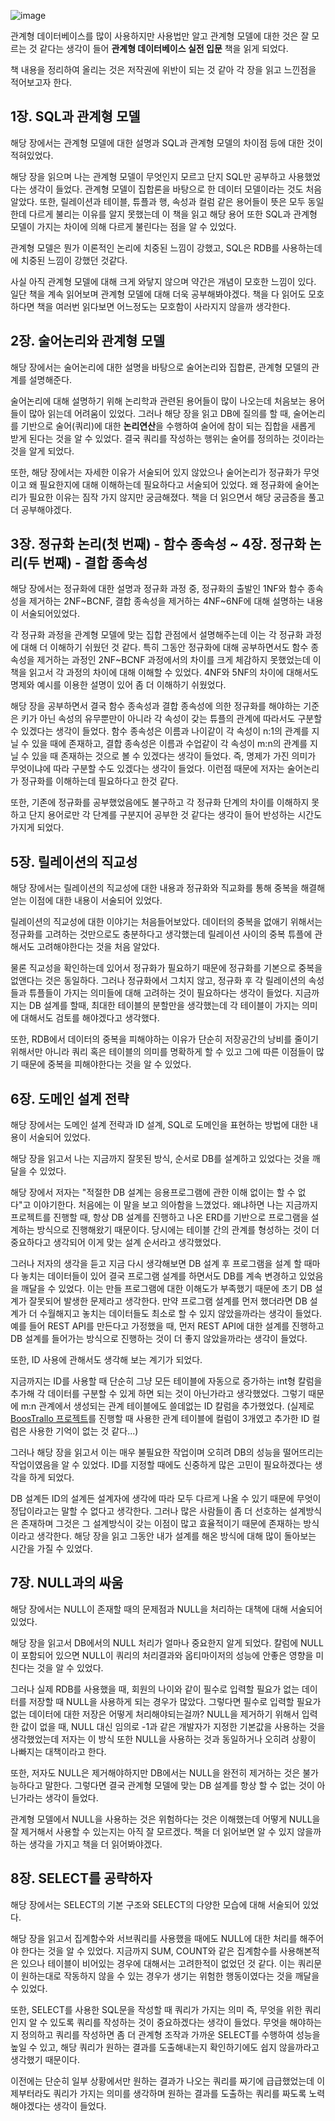 ![image](https://user-images.githubusercontent.com/49746644/108376745-a5362b80-7246-11eb-9e93-a3ee5a5d0858.png)

관계형 데이터베이스를 많이 사용하지만 사용법만 알고 관계형 모델에 대한 것은 잘 모르는 것 같다는 생각이 들어 **관계형 데이터베이스 실전 입문** 책을 읽게 되었다.

책 내용을 정리하여 올리는 것은 저작권에 위반이 되는 것 같아 각 장을 읽고 느낀점을 적어보고자 한다.

## 1장. SQL과 관계형 모델

해당 장에서는 관계형 모델에 대한 설명과 SQL과 관계형 모델의 차이점 등에 대한 것이 적혀있었다.

해당 장을 읽으며 나는 관계형 모델이 무엇인지 모르고 단지 SQL만 공부하고 사용했었다는 생각이 들었다. 관계형 모델이 집합론을 바탕으로 한 데이터 모델이라는 것도 처음 알았다. 또한, 릴레이션과 테이블, 튜플과 행, 속성과 컬럼 같은 용어들이 뜻은 모두 동일한데 다르게 불리는 이유를 알지 못했는데 이 책을 읽고 해당 용어 또한 SQL과 관계형 모델이 가지는 차이에 의해 다르게 불린다는 점을 알 수 있었다.

관계형 모델은 뭔가 이론적인 논리에 치중된 느낌이 강했고, SQL은 RDB를 사용하는데에 치중된 느낌이 강했던 것같다.

사실 아직 관계형 모델에 대해 크게 와닿지 않으며 약간은 개념이 모호한 느낌이 있다. 일단 책을 계속 읽어보며 관계형 모델에 대해 더욱 공부해봐야겠다. 책을 다 읽어도 모호하다면 책을 여러번 읽다보면 어느정도는 모호함이 사라지지 않을까 생각한다.

## 2장. 술어논리와 관계형 모델

해당 장에서는 술어논리에 대한 설명을 바탕으로 술어논리와 집합론, 관계형 모델의 관계를 설명해준다.

술어논리에 대해 설명하기 위해 논리학과 관련된 용어들이 많이 나오는데 처음보는 용어들이 많아 읽는데 어려움이 있었다. 그러나 해당 장을 읽고 DB에 질의를 할 때, 술어논리를 기반으로 술어(쿼리)에 대한 **논리연산**을 수행하여 술어에 참이 되는 집합을 새롭게 받게 된다는 것을 알 수 있었다. 결국 쿼리를 작성하는 행위는 술어를 정의하는 것이라는 것을 알게 되었다.

또한, 해당 장에서는 자세한 이유가 서술되어 있지 않았으나 술어논리가 정규화가 무엇이고 왜 필요한지에 대해 이해하는데 필요하다고 서술되어 있었다. 왜 정규화에 술어논리가 필요한 이유는 짐작 가지 않지만 궁금해졌다. 책을 더 읽으면서 해당 궁금증을 풀고 더 공부해야겠다.

## 3장. 정규화 논리(첫 번째) - 함수 종속성 ~ 4장. 정규화 논리(두 번째) - 결합 종속성

해당 장에서는 정규화에 대한 설명과 정규화 과정 중, 정규화의 출발인 1NF와 함수 종속성을 제거하는 2NF~BCNF, 결합 종속성을 제거하는 4NF~6NF에 대해 설명하는 내용이 서술되어있었다.

각 정규화 과정을 관계형 모델에 맞는 집합 관점에서 설명해주는데 이는 각 정규화 과정에 대해 더 이해하기 쉬웠던 것 같다. 특히 그동안 정규화에 대해 공부하면서도 함수 종속성을 제거하는 과정인 2NF~BCNF 과정에서의 차이를 크게 체감하지 못했었는데 이 책을 읽고서 각 과정의 차이에 대해 이해할 수 있었다. 4NF와 5NF의 차이에 대해서도 명제와 예시를 이용한 설명이 있어 좀 더 이해하기 쉬웠었다.

해당 장을 공부하면서 결국 함수 종속성과 결합 종속성에 의한 정규화를 해야하는 기준은 키가 아닌 속성의 유무뿐만이 아니라 각 속성이 갖는 튜플의 관계에 따라서도 구분할 수 있겠다는 생각이 들었다. 함수 종속성은 이름과 나이같이 각 속성이 n:1의 관계를 지닐 수 있을 때에 존재하고, 결합 종속성은 이름과 수업같이 각 속성이 m:n의 관계를 지닐 수 있을 때 존재하는 것으로 볼 수 있겠다는 생각이 들었다. 즉, 명제가 가진 의미가 무엇이냐에 따라 구분할 수도 있겠다는 생각이 들었다. 이런점 때문에 저자는 술어논리가 정규화를 이해하는데 필요하다고 한것 같다.

또한, 기존에 정규화를 공부했었음에도 불구하고 각 정규화 단계의 차이를 이해하지 못하고 단지 용어로만 각 단계를 구분지어 공부한 것 같다는 생각이 들어 반성하는 시간도 가지게 되었다.

## 5장. 릴레이션의 직교성

해당 장에서는 릴레이션의 직교성에 대한 내용과 정규화와 직교화를 통해 중복을 해결해 얻는 이점에 대한 내용이 서술되어 있었다.

릴레이션의 직교성에 대한 이야기는 처음들어보았다. 데이터의 중복을 없애기 위해서는 정규화를 고려하는 것만으로도 충분하다고 생각했는데 릴레이션 사이의 중복 튜플에 관해서도 고려해야한다는 것을 처음 알았다.

물론 직교성을 확인하는데 있어서 정규화가 필요하기 때문에 정규화를 기본으로 중복을 없앤다는 것은 동일하다. 그러나 정규화에서 그치지 않고, 정규화 후 각 릴레이션의 속성들과 튜플들이 가지는 의미들에 대해 고려하는 것이 필요하다는 생각이 들었다. 지금까지는 DB 설계를 할때, 최대한 테이블의 분할만을 생각했는데 각 테이블이 가지는 의미에 대해서도 검토를 해야겠다고 생각했다.

또한, RDB에서 데이터의 중복을 피해야하는 이유가 단순히 저장공간의 낭비를 줄이기 위해서만 아니라 쿼리 혹은 테이블의 의미를 명확하게 할 수 있고 그에 따른 이점들이 많기 때문에 중복을 피해야한다는 것을 알 수 있었다.

## 6장. 도메인 설계 전략

해당 장에서는 도메인 설계 전략과 ID 설계, SQL로 도메인을 표현하는 방법에 대한 내용이 서술되어 있었다.

해당 장을 읽고서 나는 지금까지 잘못된 방식, 순서로 DB를 설계하고 있었다는 것을 깨달을 수 있었다.

해당 장에서 저자는 "적절한 DB 설계는 응용프로그램에 관한 이해 없이는 할 수 없다"고 이야기한다. 처음에는 이 말을 보고 의아함을 느꼈었다. 왜냐하면 나는 지금까지 프로젝트를 진행할 때, 항상 DB 설계를 진행하고 나온 ERD를 기반으로 프로그램을 설계하는 방식으로 진행해왔기 때문이다. 당시에는 테이블 간의 관계를 형성하는 것이 더 중요하다고 생각되어 이게 맞는 설계 순서라고 생각했었다.

그러나 저자의 생각을 듣고 지금 다시 생각해보면 DB 설계 후 프로그램을 설계 할 때마다 놓치는 데이터들이 있어 결국 프로그램 설계를 하면서도 DB를 계속 변경하고 있었음을 깨달을 수 있었다. 이는 만들 프로그램에 대한 이해도가 부족했기 때문에 초기 DB 설계가 잘못되어 발생한 문제라고 생각한다. 만약 프로그램 설계를 먼저 했더라면 DB 설계가 더 수월해지고 놓치는 데이터들도 최소로 할 수 있지 않았을까라는 생각이 들었다. 예를 들어 REST API를 만든다고 가정했을 때, 먼저 REST API에 대한 설계를 진행하고 DB 설계를 들어가는 방식으로 진행하는 것이 더 좋지 않았을까라는 생각이 들었다.

또한, ID 사용에 관해서도 생각해 보는 계기가 되었다.

지금까지는 ID를 사용할 때 단순히 그냥 모든 테이블에 자동으로 증가하는 int형 칼럼을 추가해 각 데이터를 구분할 수 있게 하면 되는 것이 아닌가라고 생각했었다. 그렇기 때문에 m:n 관계에서 생성되는 관계 테이블에도 쓸데없는 ID 칼럼을 추가했었다. (실제로 [BoosTrallo 프로젝트](https://github.com/boostcamp-2020/Project04-B-Whale/wiki/ER-Diagram)를 진행할 때 사용한 관계 테이블에 컬럼이 3개였고 추가한 ID 컬럼은 사용한 기억이 없는 것 같다...)

그러나 해당 장을 읽고서 이는 매우 불필요한 작업이며 오히려 DB의 성능을 떨어뜨리는 작업이였음을 알 수 있었다. ID를 지정할 때에도 신중하게 많은 고민이 필요하겠다는 생각을 하게 되었다.

DB 설계든 ID의 설계든 설계자에 생각에 따라 모두 다르게 나올 수 있기 때문에 무엇이 정답이라고는 말할 수 없다고 생각한다. 그러나 많은 사람들이 좀 더 선호하는 설계방식은 존재하며 그것은 그 설계방식이 갖는 이점이 많고 효율적이기 때문에 존재하는 방식이라고 생각한다. 해당 장을 읽고 그동안 내가 설계를 해온 방식에 대해 많이 돌아보는 시간을 가질 수 있었다.

## 7장. NULL과의 싸움

해당 장에서는 NULL이 존재할 때의 문제점과 NULL을 처리하는 대책에 대해 서술되어 있었다.

해당 장을 읽고서 DB에서의 NULL 처리가 얼마나 중요한지 알게 되었다. 칼럼에 NULL이 포함되어 있으면 NULL이 쿼리의 처리결과와 옵티마이저의 성능에 안좋은 영향을 미친다는 것을 알 수 있었다.

그러나 실제 RDB를 사용했을 때, 회원의 나이와 같이 필수로 입력할 필요가 없는 데이터를 저장할 때 NULL을 사용하게 되는 경우가 많았다. 그렇다면 필수로 입력할 필요가 없는 데이터에 대한 저장은 어떻게 처리해야되는걸까? NULL을 제거하기 위해서 입력한 값이 없을 때, NULL 대신 임의로 -1과 같은 개발자가 지정한 기본값을 사용하는 것을 생각했었는데 저자는 이 방식 또한 NULL을 사용하는 것과 동일하거나 오히려 상황이 나빠지는 대책이라고 한다.

또한, 저자도 NULL은 제거해야하지만 DB에서는 NULL을 완전히 제거하는 것은 불가능하다고 말한다. 그렇다면 결국 관계형 모델에 맞는 DB 설계를 항상 할 수 없는 것이 아닌가라는 생각이 들었다.

관계형 모델에서 NULL을 사용하는 것은 위험하다는 것은 이해했는데 어떻게 NULL을 잘 제거해서 사용할 수 있는지는 아직 잘 모르겠다. 책을 더 읽어보면 알 수 있지 않을까 하는 생각을 가지고 책을 더 읽어봐야겠다.

## 8장. SELECT를 공략하자

해당 장에서는 SELECT의 기본 구조와 SELECT의 다양한 모습에 대해 서술되어 있었다.

해당 장을 읽고서 집계함수와 서브쿼리를 사용했을 때에도 NULL에 대한 처리를 해주어야 한다는 것을 알 수 있었다. 지금까지 SUM, COUNT와 같은 집계함수를 사용해본적은 있으나 테이블이 비어있는 경우에 대해서는 고려한적이 없었던 것 같다. 이는 쿼리문이 원하는대로 작동하지 않을 수 있는 경우가 생기는 위험한 행동이였다는 것을 깨달을 수 있었다.

또한, SELECT를 사용한 SQL문을 작성할 때 쿼리가 가지는 의미 즉, 무엇을 위한 쿼리인지 알 수 있도록 쿼리를 작성하는 것이 중요하겠다는 생각이 들었다. 무엇을 해야하는지 정의하고 쿼리를 작성하면 좀 더 관계형 조작과 가까운 SELECT를 수행하여 성능을 높일 수 있고, 해당 쿼리가 원하는 결과를 도출해내는지 확인하기에도 쉽지 않을까라고 생각했기 때문이다.

이전에는 단순히 일부 상황에서만 원하는 결과가 나오는 쿼리를 짜기에 급급했었는데 이제부터라도 쿼리가 가지는 의미를 생각하며 원하는 결과를 도출하는 쿼리를 짜도록 노력해야겠다는 생각이 들었다.

